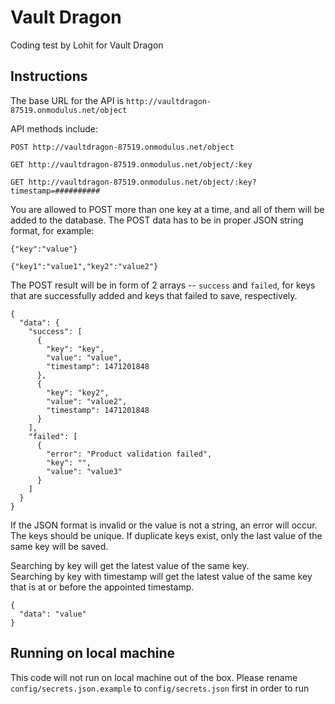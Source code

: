 # Vault Dragon
Coding test by Lohit for Vault Dragon

## Instructions

The base URL for the API is `http://vaultdragon-87519.onmodulus.net/object` 

API methods include:
```
POST http://vaultdragon-87519.onmodulus.net/object
```
```
GET http://vaultdragon-87519.onmodulus.net/object/:key
```
```
GET http://vaultdragon-87519.onmodulus.net/object/:key?timestamp=##########
```

You are allowed to POST more than one key at a time, and all of them will be added to the database. The POST data has to be in proper JSON string format, for example:
```
{"key":"value"}
```
```
{"key1":"value1","key2":"value2"}
```
The POST result will be in form of 2 arrays -- `success` and `failed`, for keys that are successfully added and keys that failed to save, respectively.
```
{
  "data": {
    "success": [
      {
        "key": "key",
        "value": "value",
        "timestamp": 1471201848
      },
      {
        "key": "key2",
        "value": "value2",
        "timestamp": 1471201848
      }
    ],
    "failed": [
      {
        "error": "Product validation failed",
        "key": "",
        "value": "value3"
      }
    ]
  }
}
```

If the JSON format is invalid or the value is not a string, an error will occur. The keys should be unique. If duplicate keys exist, only the last value of the same key will be saved.

Searching by key will get the latest value of the same key.<br>
Searching by key with timestamp will get the latest value of the same key that is at or before the appointed timestamp.
```
{
  "data": "value"
}
```

## Running on local machine

This code will not run on local machine out of the box. Please rename `config/secrets.json.example` to `config/secrets.json` first in order to run
